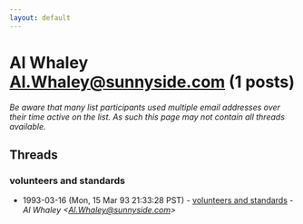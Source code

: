 ```yaml
---
layout: default
---
```


# Al Whaley <Al.Whaley@sunnyside.com> (1 posts)

_Be aware that many list participants used multiple email addresses over their time active on the list. As such this page may not contain all threads available._

## Threads

### volunteers and standards
+ 1993-03-16 (Mon, 15 Mar 93 21:33:28 PST) - [volunteers and standards](/archive/1993/03/2d4c1778c8f0e87e1ab8204bdefc212d1f26c3645dd938754db9b6d8ed6b985e) - _Al Whaley \<Al.Whaley@sunnyside.com\>_

